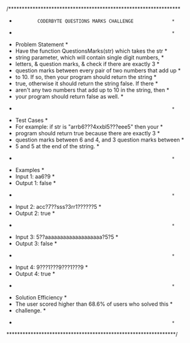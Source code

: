 /****************************************************************
 *             CODERBYTE QUESTIONS MARKS CHALLENGE              *
 *                                                              *
 * Problem Statement                                            *
 * Have the function QuestionsMarks(str) which takes the str    *
 * string parameter, which will contain single digit numbers,   *
 * letters, & question marks, & check if there are exactly 3    *
 * question marks between every pair of two numbers that add up *
 * to 10. If so, then your program should return the string     *
 * true, otherwise it should return the string false. If there  *
 * aren't any two numbers that add up to 10 in the string, then *
 * your program should return false as well.                    *
 *                                                              *
 * Test Cases                                                   *
 * For example: if str is "arrb6???4xxbl5???eee5" then your     *
 * program should return true because there are exactly 3       *
 * question marks between 6 and 4, and 3 question marks between *
 * 5 and 5 at the end of the string.                            *
 *                                                              *
 * Examples                                                     *
 * Input 1: aa6?9                                               *
 * Output 1: false                                              *
 *                                                              *
 * Input 2: acc?7??sss?3rr1??????5                              *
 * Output 2: true                                               *
 *                                                              *
 * Input 3: 5??aaaaaaaaaaaaaaaaaaa?5?5                          *
 * Output 3: false                                              *
 *                                                              *
 * Input 4: 9???1???9???1???9                                   *
 * Output 4: true                                               *
 *                                                              *
 * Solution Efficiency                                          *
 * The user scored higher than 68.6% of users who solved this   *
 * challenge.                                                   *
 *                                                              *
 ***************************************************************/